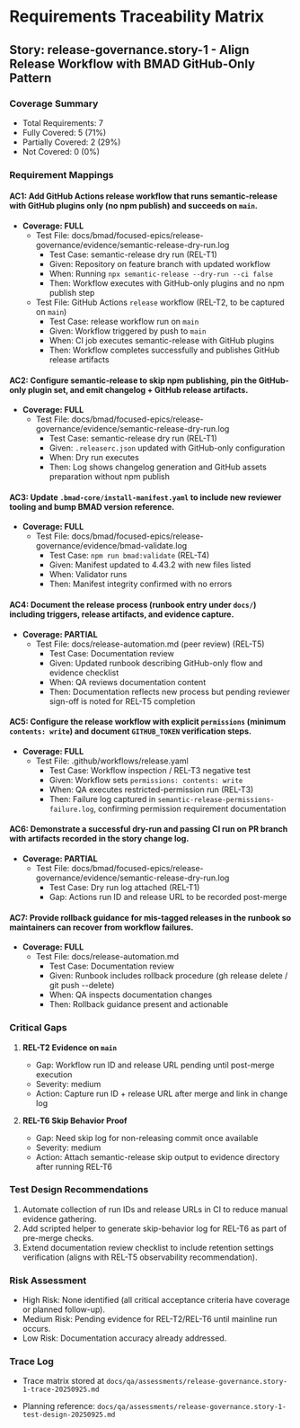 # Requirements Traceability Matrix

## Story: release-governance.story-1 - Align Release Workflow with BMAD GitHub-Only Pattern

### Coverage Summary

- Total Requirements: 7
- Fully Covered: 5 (71%)
- Partially Covered: 2 (29%)
- Not Covered: 0 (0%)

### Requirement Mappings

#### AC1: Add GitHub Actions release workflow that runs semantic-release with GitHub plugins only (no npm publish) and succeeds on `main`.

- **Coverage: FULL**
  - Test File: docs/bmad/focused-epics/release-governance/evidence/semantic-release-dry-run.log
    - Test Case: semantic-release dry run (REL-T1)
    - Given: Repository on feature branch with updated workflow
    - When: Running `npx semantic-release --dry-run --ci false`
    - Then: Workflow executes with GitHub-only plugins and no npm publish step
  - Test File: GitHub Actions `release` workflow (REL-T2, to be captured on `main`)
    - Test Case: release workflow run on `main`
    - Given: Workflow triggered by push to `main`
    - When: CI job executes semantic-release with GitHub plugins
    - Then: Workflow completes successfully and publishes GitHub release artifacts

#### AC2: Configure semantic-release to skip npm publishing, pin the GitHub-only plugin set, and emit changelog + GitHub release artifacts.

- **Coverage: FULL**
  - Test File: docs/bmad/focused-epics/release-governance/evidence/semantic-release-dry-run.log
    - Test Case: semantic-release dry run (REL-T1)
    - Given: `.releaserc.json` updated with GitHub-only configuration
    - When: Dry run executes
    - Then: Log shows changelog generation and GitHub assets preparation without npm publish

#### AC3: Update `.bmad-core/install-manifest.yaml` to include new reviewer tooling and bump BMAD version reference.

- **Coverage: FULL**
  - Test File: docs/bmad/focused-epics/release-governance/evidence/bmad-validate.log
    - Test Case: `npm run bmad:validate` (REL-T4)
    - Given: Manifest updated to 4.43.2 with new files listed
    - When: Validator runs
    - Then: Manifest integrity confirmed with no errors

#### AC4: Document the release process (runbook entry under `docs/`) including triggers, release artifacts, and evidence capture.

- **Coverage: PARTIAL**
  - Test File: docs/release-automation.md (peer review) (REL-T5)
    - Test Case: Documentation review
    - Given: Updated runbook describing GitHub-only flow and evidence checklist
    - When: QA reviews documentation content
    - Then: Documentation reflects new process but pending reviewer sign-off is noted for REL-T5 completion

#### AC5: Configure the release workflow with explicit `permissions` (minimum `contents: write`) and document `GITHUB_TOKEN` verification steps.

- **Coverage: FULL**
  - Test File: .github/workflows/release.yaml
    - Test Case: Workflow inspection / REL-T3 negative test
    - Given: Workflow sets `permissions: contents: write`
    - When: QA executes restricted-permission run (REL-T3)
    - Then: Failure log captured in `semantic-release-permissions-failure.log`, confirming permission requirement documentation

#### AC6: Demonstrate a successful dry-run and passing CI run on PR branch with artifacts recorded in the story change log.

- **Coverage: PARTIAL**
  - Test File: docs/bmad/focused-epics/release-governance/evidence/semantic-release-dry-run.log
    - Test Case: Dry run log attached (REL-T1)
    - Gap: Actions run ID and release URL to be recorded post-merge

#### AC7: Provide rollback guidance for mis-tagged releases in the runbook so maintainers can recover from workflow failures.

- **Coverage: FULL**
  - Test File: docs/release-automation.md
    - Test Case: Documentation review
    - Given: Runbook includes rollback procedure (gh release delete / git push --delete)
    - When: QA inspects documentation changes
    - Then: Rollback guidance present and actionable

### Critical Gaps

1. **REL-T2 Evidence on `main`**
   - Gap: Workflow run ID and release URL pending until post-merge execution
   - Severity: medium
   - Action: Capture run ID + release URL after merge and link in change log

2. **REL-T6 Skip Behavior Proof**
   - Gap: Need skip log for non-releasing commit once available
   - Severity: medium
   - Action: Attach semantic-release skip output to evidence directory after running REL-T6

### Test Design Recommendations

1. Automate collection of run IDs and release URLs in CI to reduce manual evidence gathering.
2. Add scripted helper to generate skip-behavior log for REL-T6 as part of pre-merge checks.
3. Extend documentation review checklist to include retention settings verification (aligns with REL-T5 observability recommendation).

### Risk Assessment

- High Risk: None identified (all critical acceptance criteria have coverage or planned follow-up).
- Medium Risk: Pending evidence for REL-T2/REL-T6 until mainline run occurs.
- Low Risk: Documentation accuracy already addressed.

### Trace Log

- Trace matrix stored at `docs/qa/assessments/release-governance.story-1-trace-20250925.md`

- Planning reference: `docs/qa/assessments/release-governance.story-1-test-design-20250925.md`
